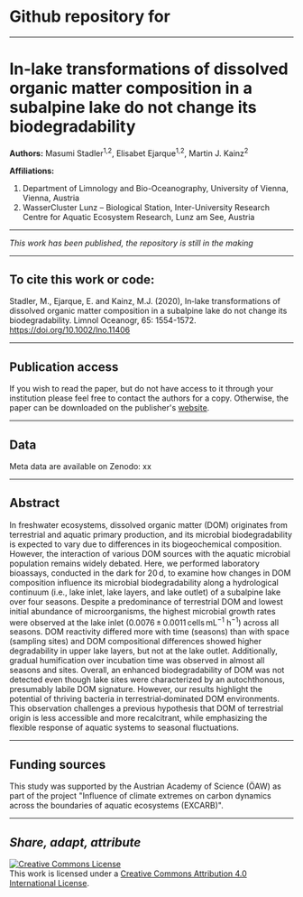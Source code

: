# Github repository for

---

# In‐lake transformations of dissolved organic matter composition in a subalpine lake do not change its biodegradability
**Authors:** Masumi Stadler<sup>1,2</sup>, Elisabet Ejarque<sup>1,2</sup>, Martin J. Kainz<sup>2</sup>

**Affiliations:**

1. Department of Limnology and Bio-Oceanography, University of Vienna, Vienna, Austria
2. WasserCluster Lunz – Biological Station, Inter-University Research Centre for Aquatic Ecosystem Research, Lunz am See, Austria

---

*This work has been published, the repository is still in the making*

---

## To cite this work or code:
Stadler, M., Ejarque, E. and Kainz, M.J. (2020), In‐lake transformations of dissolved organic matter composition in a subalpine lake do not change its biodegradability. Limnol Oceanogr, 65: 1554-1572. https://doi.org/10.1002/lno.11406

---

## Publication access
If you wish to read the paper, but do not have access to it through your institution please feel free to contact the authors for a copy.
Otherwise, the paper can be downloaded on the publisher's [website](https://aslopubs.onlinelibrary.wiley.com/doi/abs/10.1002/lno.11406).

---

## Data
Meta data are available on Zenodo: xx

---

## Abstract
In freshwater ecosystems, dissolved organic matter (DOM) originates from terrestrial and aquatic primary production, and its microbial biodegradability is expected to vary due to differences in its biogeochemical composition. However, the interaction of various DOM sources with the aquatic microbial population remains widely debated. Here, we performed laboratory bioassays, conducted in the dark for 20 d, to examine how changes in DOM composition influence its microbial biodegradability along a hydrological continuum (i.e., lake inlet, lake layers, and lake outlet) of a subalpine lake over four seasons. Despite a predominance of terrestrial DOM and lowest initial abundance of microorganisms, the highest microbial growth rates were observed at the lake inlet (0.0076 ± 0.0011 cells mL<sup>−1</sup> h<sup>−1</sup>) across all seasons. DOM reactivity differed more with time (seasons) than with space (sampling sites) and DOM compositional differences showed higher degradability in upper lake layers, but not at the lake outlet. Additionally, gradual humification over incubation time was observed in almost all seasons and sites. Overall, an enhanced biodegradability of DOM was not detected even though lake sites were characterized by an autochthonous, presumably labile DOM signature. However, our results highlight the potential of thriving bacteria in terrestrial‐dominated DOM environments. This observation challenges a previous hypothesis that DOM of terrestrial origin is less accessible and more recalcitrant, while emphasizing the flexible response of aquatic systems to seasonal fluctuations.

---

## Funding sources
This study was supported by the Austrian Academy of Science (ÖAW) as part of the project "Influence of climate extremes on carbon dynamics across the boundaries of aquatic ecosystems (EXCARB)".

---

## *Share, adapt, attribute*

<a rel="license" href="http://creativecommons.org/licenses/by/4.0/"><img alt="Creative Commons License" style="border-width:0" src="https://i.creativecommons.org/l/by/4.0/88x31.png" /></a><br />This work is licensed under a <a rel="license" href="http://creativecommons.org/licenses/by/4.0/">Creative Commons Attribution 4.0 International License</a>.
